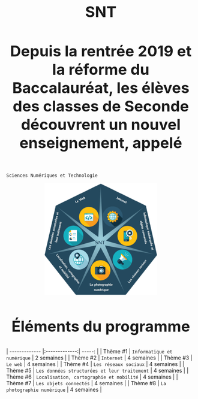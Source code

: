 

<h1 align="center" style="font-size:40px"> SNT </h1> 
<h4 align="center" style="font-size:40px"> Depuis la rentrée 2019 et la réforme du Baccalauréat, les élèves des classes de Seconde découvrent un nouvel enseignement, appelé   </h4> 

 `Sciences Numériques et Technologie`        


<p align="center"> 
<img src="https://github.com/AlgoMaths/SNT/blob/main/SNT_logo.png" alt="SNT" width="300"> 
</p>

<h2 align="center" style="font-size:40px"> Éléments du programme </h2> 


| ------------- |:-------------:| -----: |
| Thème #1 | `Informatique et numérique` | 2 semaines |
| Thème #2 | `Internet` | 4 semaines |
| Thème #3 | `Le web` | 4 semaines |
| Thème #4 | `Les réseaux sociaux` | 4 semaines |
| Thème #5 | `Les données structurées et leur traitement` | 4 semaines |
| Thème #6 | `Localisation, cartographie et mobilité` | 4 semaines |
| Thème #7 | `Les objets connectés` | 4 semaines |
| Thème #8 | `La photographie numérique` | 4 semaines |     


